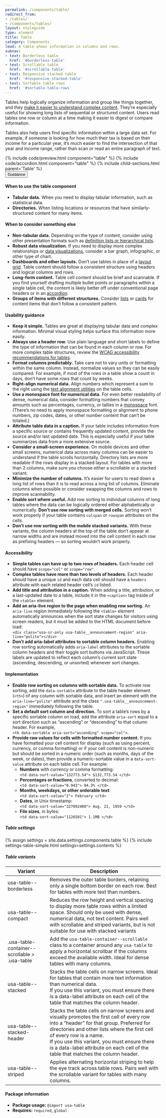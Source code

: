 ```yaml
---
permalink: /components/table/
redirect_from:
- /tables/
- /components/tables/
layout: styleguide
type: element
title: Table
category: Components
lead: A table shows information in columns and rows.
subnav:
- text: Borderless table
  href: '#borderless-table'
- text: Scrollable table
  href: '#scrollable-table'
- text: Responsive stacked table
  href: '#responsive-stacked-table'
- text: Sortable table rows
  href: '#sortable-table-rows'
---
```


Tables help logically organize information and group like things together, and they [make it easier to understand complex content](https://www.plainlanguage.gov/guidelines/design/use-tables-to-make-complex-material-easier-to-understand/). They’re especially useful for showing long lists of sequential or structured content. Users read tables one row or column at a time making it easier to digest or compare information.

Tables also help users find specific information within a large data set. For example, if someone is looking for how much their tax is based on their income for a particular year, it’s much easier to find the intersection of that year and income range, rather than scan or read an entire paragraph of text.

<section class="site-component-section">
  {% include code/preview.html component="table" %}
  {% include code/accordion.html component="table" %}
  {% include child-sections.html parent='Table' %}

  <div class="usa-accordion usa-accordion--bordered site-accordion-docs">
    <button class="usa-button-unstyled usa-accordion__button"
        aria-expanded="true" aria-controls="table-docs">
      Guidance
    </button>
    <div id="table-docs" aria-hidden="false" class="usa-accordion__content site-component-usage">
      <h4>When to use the table component</h4>
      <ul class="usa-content-list">
        <li>
          <strong>Tabular data.</strong> When you need to display tabular information, such as statistical data.
        </li>
        <li>
          <strong>Directories.</strong> When listing locations or resources that have similarly-structured content for many items.
        </li>
      </ul>
      <h4>When to consider something else</h4>
      <ul class="usa-content-list">
        <li>
          <strong>Non-tabular data.</strong> Depending on the type of content,
          consider using other presentation formats such as <a title="USWDS Lists" href="{{ site.baseurl }}/components/typography/#lists">definition lists or
          hierarchical lists</a>.
        </li>
        <li>
          <strong>Robust data visualization.</strong> If you need to display more complex relationships or <a title="USWDS Data Visualizations" href="{{ site.baseurl }}/components/data-visualizations/">data visualizations</a>, consider a bar graph, infographic, or other type of chart.
        </li>
        <li>
          <strong>Dashboards and other layouts.</strong> Don’t use tables in place of a <a title="USWDS Layout Grid" href="{{ site.baseurl }}/utilities/layout-grid/">layout grid</a>. Table content should follow a consistent structure using headers and logical columns and rows.
        </li>
        <li>
          <strong>Long-form content.</strong> Table cell content should be brief and scannable. If you find yourself drafting multiple bullet points or paragraphs within a single table cell, the content is likely better off under conventional page headers or in an <a title="USWDS Accordion" href="{{ site.baseurl }}/components/accordion/">accordion</a>.
        </li>
        <li>
          <strong>Groups of items with different structures.</strong> Consider <a title="USWDS Lists" href="{{ site.baseurl }}/components/typography/#lists">lists</a> or <a title="USWDS Cards" href="{{ site.baseurl }}/components/card/">cards</a> for content items that don’t follow a consistent pattern.
        </li>
      </ul>
      <h4>Usability guidance</h4>
      <ul class="usa-content-list">
        <li>
          <strong>Keep it simple.</strong> Tables are great at displaying tabular data and complex information. Minimal visual styling helps surface this information more easily.
        </li>
        <li>
          <strong>Always use a header row.</strong> Use plain language and short labels to define the type of information that can be found in each column or row. For more complex table structures, review the <a href="https://www.w3.org/WAI/tutorials/tables/" title="WC3 Web Accessibility Tables Tutorial">WCAG accessibility recommendations for tables</a>.
        </li>
        <li>
          <strong>Format columns predictably.</strong> Take care not to vary units or formatting within the same column. Instead, normalize values so they can be easily compared. For example, if most of the rows in a table show a count in days, don’t have some rows that count by weeks.
        </li>
        <li>
          <strong>Right-align numerical data.</strong> Align numbers which represent a sum to the right using the <a title="USWDS Paragraph Style Utilities" href="{{ site.baseurl }}/utilities/paragraph-styles/#text-align" >text alignment utilities</a> on the table cells.
        </li>
        <li>
          <strong>Use a monospace font for numerical data.</strong> For even better readability of dense, numerical data, consider formatting numbers that convey amounts such as percentages, currency, or tallies in a <a href="{{ site.baseurl }}/design-tokens/typesetting/font-family/#available-font-families" title="USWDS Font Families">monospace</a> font. (There’s no need to apply monospace formatting or alignment to phone numbers, zip codes, dates, or other number content that can’t be totaled.)
        </li>
        <li>
          <strong>Attribute table data in a caption.</strong> If your table includes information from a specific source or contains frequently updated content, provide the source and/or last updated date. This is especially useful if your table summarizes data from a more extensive source.
        </li>
        <li>
          <strong>Consider a small-screen experience.</strong> On mobile devices and other small screens, numerical data across many columns can be easier to understand if the table scrolls horizontally. Directory lists are more readable if the rows display in a stacked layout. For tables with more than 2 columns, make sure you choose either a scrollable or a stacked variant.
        </li>
        <li>
          <strong>Minimize the number of columns.</strong> It’s easier for users to read down a long list of rows than it is to read across a long list of columns. Eliminate columns when possible or consider swapping the columns and rows to improve scannability.
        </li>
        <li>
          <strong>Enable sort where useful.</strong> Add row sorting to individual columns of long tables where the data can be logically ordered either alphabetically or numerically. <b>Don’t use row sorting with merged cells.</b> Sorting won’t work properly if your table contains <code>colspan</code> or <code>rowspan</code> attributes on the cells.
        </li>
        <li>
          <strong>Don’t use row sorting with the mobile stacked variants.</strong> With these variants, the column headers at the top of the table don’t appear at narrow widths and are instead moved into the cell content in each row as prefixing headers — so sorting wouldn’t work properly.
        </li>
      </ul>
      <h4 class="usa-heading">Accessibility</h4>
      <ul class="usa-content-list">
        <li>
          <strong>Simple tables can have up to two rows of headers.</strong> Each header cell should have <code>scope=<wbr>"col"</code> or <code>scope=<wbr>"row"</code>.
        </li>
        <li>
          <strong>Complex tables have more than two levels of headers.</strong> Each header should have a unique <code>id</code> and each data cell should have a <code>headers</code> attribute with each related header cell’s <code>id</code> listed.
        </li>
        <li>
          <strong>Add title and attribution in a caption.</strong> When adding a title, attribution, or a last-updated date to a table, include it in the <code>&lt;caption&gt;</code> tag inside of the <code>&lt;table&gt;</code> element.
        </li>
        <li>
          <strong>Add an aria-live region to the page when enabling row sorting.</strong> An <code>aria-live</code> region immediately following the <code>&lt;table&gt;</code> element automatically announces when the sort state changes for visitors using screen readers, but it must be added to the HTML document before load:<br>
          <code>&lt;div class="usa-sr-only usa-table__announcement-region" aria-live="polite"&gt;&lt;/div&gt;</code>
        </li>
        <li>
          <strong>Don’t add aria-label attributes to sortable column headers.</strong> Enabling row sorting automatically adds <code>aria-label</code> attributes to the sortable column headers and their toggle sort buttons via JavaScript. These labels are updated to reflect each column’s current sort state (ascending, descending, or unsorted) whenever sort changes. 
        </li>
      </ul>
      <h4 class="usa-heading">Implementation</h4>
      <ul class="usa-content-list">
        <li>
          <strong>Enable row sorting on columns with sortable data.</strong> To activate row sorting, add the <code>data-sortable</code> attribute to the table header element (<code>&lt;th&gt;</code>) of any column with sortable data, and insert an element with the <code>aria-live="polite"</code> attribute and the class <code>".usa-table__announcement-region"</code> immediately following the table.
        </li>
        <li>
          <strong>Set a default sort column and direction.</strong> To sort a table’s rows by a specific sortable column on load, add the attribute <code>aria-sort</code> equal to a sort direction such as “ascending” or “descending” to that column header. For example, <br><code>&lt;th data-sortable aria-sort="ascending" scope="col"&gt;</code>. 
        </li>
        <li>
          <strong>Provide raw values for cells with formatted number content.</strong> If you have formatted your cell content for display (such as using percent, currency, or comma formatting) or if your cell content is non-numeric but should be sorted in a numeric order (such as months, days of the week, or dates), then provide a numeric-sortable value in a <code>data-sort-value</code> attribute on each table cell. For example:
          <ul>
            <li><strong>Numbers</strong> with currency or comma formatting: <br>
              <code>&lt;td data-sort-value="132773.54"&gt; $132,773.54 &lt;/td&gt;</code>
            </li>
            <li><strong>Percentages or fractions</strong>, converted to decimal: <br>
              <code>&lt;td data-sort-value="0.943"&gt; 94.3% &lt;/td&gt;</code>
            </li>
            <li><strong>Months, weekdays, or other orderable text</strong>: <br>
              <code>&lt;td data-sort-value="2"&gt; February &lt;/td&gt;</code>
            </li>
            <li><strong>Dates</strong>, in Unix timestamp: <br>
              <code>&lt;td data-sort-value="327092400"&gt; Aug. 21, 1959 &lt;/td&gt;</code>
            </li>
            <li><strong>File sizes</strong>, in bytes: <br>
              <code>&lt;td data-sort-value="1126501"&gt; 1.1MB &lt;/td&gt;</code>
            </li>
          </ul>
        </li>
      </ul>
      <h5 id="component-settings">Table settings</h5>
      {% assign settings = site.data.settings.components.table %}
      {% include settings-table-simple.html
        settings=settings.contents
      %}
      <h5 id="component-variants">Table variants</h5>
      <table class="usa-table--borderless site-table-responsive site-table-simple" aria-labelledby="component-variants">
        <thead>
          <tr>
            <th scope="col" class="flex-6">Variant</th>
            <th scope="col" class="flex-6">Description</th>
          </tr>
        </thead>
        <tbody class="font-mono-2xs">
          <tr>
            <td data-title="Variant" class="flex-6">usa-table--borderless</td>
            <td data-title="Description" class="flex-6">
              <span class="font-lang-3xs">
                Removes the outer table borders, retaining only a single bottom border on each row. Best for tables with more text than numbers.
              </span>
            </td>
          </tr>
          <tr>
            <td data-title="Variant" class="flex-6">usa-table--compact</td>
            <td data-title="Description" class="flex-6">
              <span class="font-lang-3xs">
                Reduces the row height and vertical spacing to display more table rows within a limited space. Should only be used with dense, numerical data, not text content. Pairs well with scrollable and striped variants, but is not suitable for use with stacked variants
              </span>
            </td>
          </tr>
          <tr>
            <td data-title="Variant" class="flex-6">.usa-table-container--scrollable > .usa-table</td>
            <td data-title="Description" class="flex-6">
              <span class="font-lang-3xs">
                Add the <code>usa-table-container--scrollable</code> class to a container around any <code>usa-table</code> to apply a horizontal scrollbar if the columns exceed the available width. Ideal for dense tables with many columns.
              </span>
            </td>
          </tr>
          <tr>
            <td data-title="Variant" class="flex-6">usa-table--stacked</td>
            <td data-title="Description" class="flex-6">
              <span class="font-lang-3xs">
                Stacks the table cells on narrow screens. Ideal for tables that contain more text information than numerical data. <br> If you use this variant, you must ensure there is a data-label attribute on each cell of the table that matches the column header.
              </span>
            </td>
          </tr>
          <tr>
            <td data-title="Variant" class="flex-6">usa-table--stacked-header</td>
            <td data-title="Description" class="flex-6">
              <span class="font-lang-3xs">
                Stacks the table cells on narrow screens and visually promotes the first cell of every row into a “header” for that group. Preferred for directories and other lists where the first cell of every row is a name.<br> If you use this variant, you must ensure there is a data-label attribute on each cell of the table that matches the column header.
              </span>
            </td>
          </tr>
          <tr>
            <td data-title="Variant" class="flex-6">usa-table--striped</td>
            <td data-title="Description" class="flex-6">
              <span class="font-lang-3xs">
                Applies alternating horizontal striping to help the eye track across table rows. Pairs well with the scrollable variant for tables with many columns.
              </span>
            </td>
          </tr>
        </tbody>
      </table>
      <h4 class="usa-heading">Package information</h4>
      <ul class="usa-content-list">
        <li>
          <strong>Package usage:</strong> <code>@import usa-table</code>
        </li>
        <li>
          <strong>Requires:</strong> <code>required</code>, <code>global</code>
        </li>
      </ul>
    </div>
  </div>
</section>
